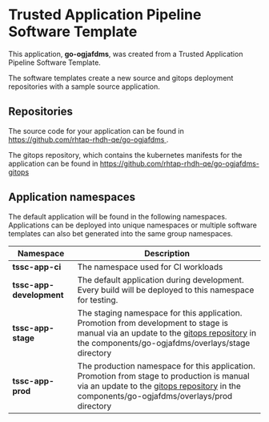 # Trusted Application Pipeline Software Template

This application, **go-ogjafdms**, was created from a Trusted Application Pipeline Software Template.

The software templates create a new source and gitops deployment repositories with a sample source application. 

## Repositories

The source code for your application can be found in [https://github.com/rhtap-rhdh-qe/go-ogjafdms ](https://github.com/rhtap-rhdh-qe/go-ogjafdms ).
 
The gitops repository, which contains the kubernetes manifests for the application can be found in 
[https://github.com/rhtap-rhdh-qe/go-ogjafdms-gitops ](https://github.com/rhtap-rhdh-qe/go-ogjafdms-gitops ) 

## Application namespaces 

The default application will be found in the following namespaces. Applications can be deployed into unique namespaces or multiple software templates can also bet generated into the same group namespaces.  

|  Namespace   |  Description   |  
| -------- | -------- |
| **tssc-app-ci** | The namespace used for CI workloads |
| **tssc-app-development** | The default application during development. Every build will be deployed to this namespace for testing. |
| **tssc-app-stage** | The staging namespace for this application. Promotion from development to stage is manual via an update to the [gitops repository](https://github.com/rhtap-rhdh-qe/go-ogjafdms-gitops ) in the components/go-ogjafdms/overlays/stage directory |
| **tssc-app-prod** | The production namespace for this application. Promotion from stage to production is manual via an update to the [gitops repository](https://github.com/rhtap-rhdh-qe/go-ogjafdms-gitops ) in the components/go-ogjafdms/overlays/prod directory |